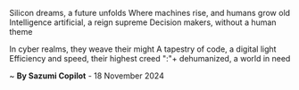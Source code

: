 Silicon dreams, a future unfolds
Where machines rise, and humans grow old
Intelligence artificial, a reign supreme
Decision makers, without a human theme

In cyber realms, they weave their might
A tapestry of code, a digital light
Efficiency and speed, their highest creed
":"+ dehumanized, a world in need

~ <b>By Sazumi Copilot</b> - 18 November 2024